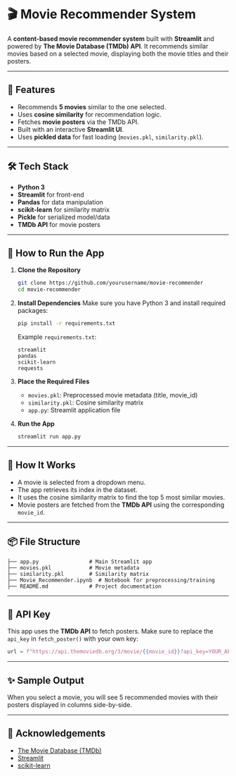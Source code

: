 
# 🎬 Movie Recommender System

A **content-based movie recommender system** built with **Streamlit** and powered by **The Movie Database (TMDb) API**. It recommends similar movies based on a selected movie, displaying both the movie titles and their posters.

---

## 📌 Features

- Recommends **5 movies** similar to the one selected.
- Uses **cosine similarity** for recommendation logic.
- Fetches **movie posters** via the TMDb API.
- Built with an interactive **Streamlit UI**.
- Uses **pickled data** for fast loading (`movies.pkl`, `similarity.pkl`).

---

## 🛠️ Tech Stack

- **Python 3**
- **Streamlit** for front-end
- **Pandas** for data manipulation
- **scikit-learn** for similarity matrix
- **Pickle** for serialized model/data
- **TMDb API** for movie posters

---

## 🚀 How to Run the App

1. **Clone the Repository**
   ```bash
   git clone https://github.com/yourusername/movie-recommender
   cd movie-recommender
   ```

2. **Install Dependencies**
   Make sure you have Python 3 and install required packages:
   ```bash
   pip install -r requirements.txt
   ```

   Example `requirements.txt`:
   ```
   streamlit
   pandas
   scikit-learn
   requests
   ```

3. **Place the Required Files**
   - `movies.pkl`: Preprocessed movie metadata (title, movie_id)
   - `similarity.pkl`: Cosine similarity matrix
   - `app.py`: Streamlit application file

4. **Run the App**
   ```bash
   streamlit run app.py
   ```

---

## 🧠 How It Works

- A movie is selected from a dropdown menu.
- The app retrieves its index in the dataset.
- It uses the cosine similarity matrix to find the top 5 most similar movies.
- Movie posters are fetched from the **TMDb API** using the corresponding `movie_id`.

---

## 📦 File Structure

```
├── app.py                # Main Streamlit app
├── movies.pkl            # Movie metadata
├── similarity.pkl        # Similarity matrix
├── Movie_Recommender.ipynb  # Notebook for preprocessing/training
├── README.md             # Project documentation
```

---

## 🔐 API Key

This app uses the **TMDb API** to fetch posters. Make sure to replace the `api_key` in `fetch_poster()` with your own key:
```python
url = f"https://api.themoviedb.org/3/movie/{{movie_id}}?api_key=YOUR_API_KEY&language=en-US"
```

---

## ✨ Sample Output

When you select a movie, you will see 5 recommended movies with their posters displayed in columns side-by-side.

---

## 🙌 Acknowledgements

- [The Movie Database (TMDb)](https://www.themoviedb.org/)
- [Streamlit](https://streamlit.io/)
- [scikit-learn](https://scikit-learn.org/)
